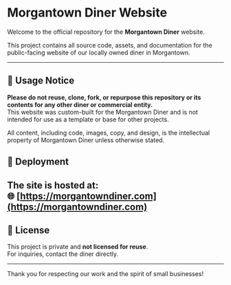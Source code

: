 # Morgantown Diner Website

Welcome to the official repository for the **Morgantown Diner** website.

This project contains all source code, assets, and documentation for the public-facing website of our locally owned diner in Morgantown.

---

## 🚫 Usage Notice

**Please do not reuse, clone, fork, or repurpose this repository or its contents for any other diner or commercial entity.**  
This website was custom-built for the Morgantown Diner and is not intended for use as a template or base for other projects.

All content, including code, images, copy, and design, is the intellectual property of Morgantown Diner unless otherwise stated.




## 📌 Deployment

The site is hosted at:  
🌐 [https://morgantowndiner.com](https://morgantowndiner.com)
---

## 🧾 License

This project is private and **not licensed for reuse**.  
For inquiries, contact the diner directly.

---

Thank you for respecting our work and the spirit of small businesses!
